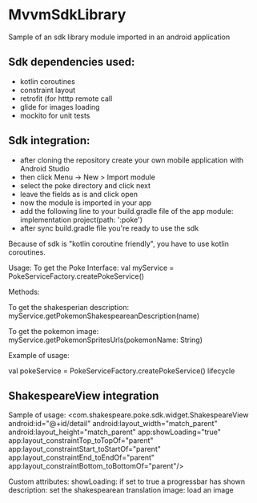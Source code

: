 # MvvmSdkLibrary

Sample of an sdk library module imported in an android application

Sdk dependencies used:
----------------------
- kotlin coroutines
- constraint layout
- retrofit (for htttp remote call
- glide for images loading
- mockito for unit tests

Sdk integration:
----------------
- after cloning the repository create your own mobile application with Android Studio
- then click Menu -> New > Import module
- select the poke directory and click next
- leave the fields as is and click open
- now the module is imported in your app
- add the following line to your build.gradle file of the app module: 
  implementation project(path: ':poke')
- after sync build.gradle file you're ready to use the sdk

Because of sdk is "kotlin coroutine friendly", you have to use kotlin coroutines.

Usage:
To get the Poke Interface:
val myService = PokeServiceFactory.createPokeService()

Methods:

To get the shakesperian description:
myService.getPokemonShakespeareanDescription(name)

To get the pokemon image:
myService.getPokemonSpritesUrls(pokemonName: String)

Example of usage:

val pokeService = PokeServiceFactory.createPokeService()
lifecycle

        
ShakespeareView integration
----------------------------
Sample of usage:
<com.shakespeare.poke.sdk.widget.ShakespeareView
        android:id="@+id/detail"
        android:layout_width="match_parent"
        android:layout_height="match_parent"
        app:showLoading="true"
        app:layout_constraintTop_toTopOf="parent"
        app:layout_constraintStart_toStartOf="parent"
        app:layout_constraintEnd_toEndOf="parent"
        app:layout_constraintBottom_toBottomOf="parent"/>
        
Custom attributes:
showLoading: if set to true a progressbar has shown
description: set the shakespearean translation
image: load an image




